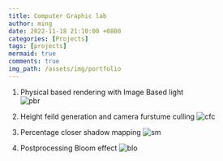 ```yaml
---
title: Computer Graphic lab
author: ming
date: 2022-11-18 21:10:00 +0800
categories: [Projects]
tags: [projects]     
mermaid: true
comments: true
img_path: /assets/img/portfolio
---
```


1. Physical based rendering with Image Based light  
![pbr](pbr.gif)

2. Height feild generation and camera furstume culling 
![cfc](cfc.gif)

3. Percentage closer shadow mapping
![sm](shadowmap.png)

4. Postprocessing Bloom effect
![blo](bloom.png)


